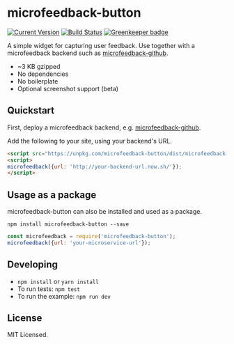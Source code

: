 # microfeedback-button

[![Current Version](https://img.shields.io/npm/v/microfeedback-button.svg)](https://www.npmjs.org/package/microfeedback-button)
[![Build Status](https://travis-ci.org/microfeedback/microfeedback-button.svg?branch=master)](https://travis-ci.org/microfeedback/microfeedback-button)
[![Greenkeeper badge](https://badges.greenkeeper.io/microfeedback/microfeedback-button.svg)](https://greenkeeper.io/)

A simple widget for capturing user feedback. Use together with a microfeedback backend such as [microfeedback-github](https://github.com/microfeedback/microfeedback-github).

* ~3 KB gzipped
* No dependencies
* No boilerplate
* Optional screenshot support (beta)

## Quickstart

First, deploy a microfeedback backend, e.g. [microfeedback-github](https://github.com/microfeedback/microfeedback-github).

Add the following to your site, using your backend's URL.

```html
<script src="https://unpkg.com/microfeedback-button/dist/microfeedback-button.min.js"></script>
<script>
microfeedback({url: 'http://your-backend-url.now.sh/'});
</script>
```

## Usage as a package

microfeedback-button can also be installed and used as a package.

```
npm install microfeedback-button --save
```

```javascript
const microfeedback = require('microfeedback-button');
microfeedback({url: 'your-microservice-url'});
```

## Developing

* `npm install` or `yarn install`
* To run tests: `npm test`
* To run the example: `npm run dev`

## License

MIT Licensed.
